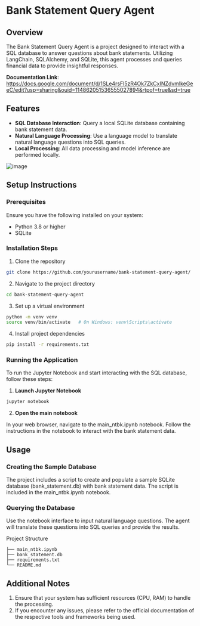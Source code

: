 # Bank Statement Query Agent
## Overview
The Bank Statement Query Agent is a project designed to interact with a SQL database to answer questions about bank statements. Utilizing LangChain, SQLAlchemy, and SQLite, this agent processes and queries financial data to provide insightful responses.

**Documentation Link**: https://docs.google.com/document/d/1SLe4rsFl5zR4Ok7ZkCxINZdvmlkeGeeC/edit?usp=sharing&ouid=114862051536555027894&rtpof=true&sd=true

## Features
 - **SQL Database Interaction**: Query a local SQLite database containing bank statement data.
 - **Natural Language Processing**: Use a language model to translate natural language questions into SQL queries.
 - **Local Processing**: All data processing and model inference are performed locally.

![image](https://github.com/Ask1064/SML_Assignment/assets/126004769/efdcf590-c2cc-4582-8b0c-c660e33927d0)
## Setup Instructions
### Prerequisites
Ensure you have the following installed on your system:

 - Python 3.8 or higher
 - SQLite

### Installation Steps
1. Clone the repository
```sh
git clone https://github.com/yourusername/bank-statement-query-agent/
```
2. Navigate to the project directory
```sh
cd bank-statement-query-agent
```
3. Set up a virtual environment
```sh
python -m venv venv
source venv/bin/activate   # On Windows: venv\Scripts\activate
```
4. Install project dependencies
```sh
pip install -r requirements.txt
```
### Running the Application
To run the Jupyter Notebook and start interacting with the SQL database, follow these steps:

1. **Launch Jupyter Notebook**
```sh
jupyter notebook
```
2. **Open the main notebook**

In your web browser, navigate to the main_ntbk.ipynb notebook.
Follow the instructions in the notebook to interact with the bank statement data.

## Usage
### Creating the Sample Database
The project includes a script to create and populate a sample SQLite database (bank_statement.db) with bank statement data. The script is included in the main_ntbk.ipynb notebook.

### Querying the Database
Use the notebook interface to input natural language questions. The agent will translate these questions into SQL queries and provide the results.

Project Structure
```
├── main_ntbk.ipynb
├── bank_statement.db
├── requirements.txt
└── README.md
```
## Additional Notes
1. Ensure that your system has sufficient resources (CPU, RAM) to handle the processing.
2. If you encounter any issues, please refer to the official documentation of the respective tools and frameworks being used.
